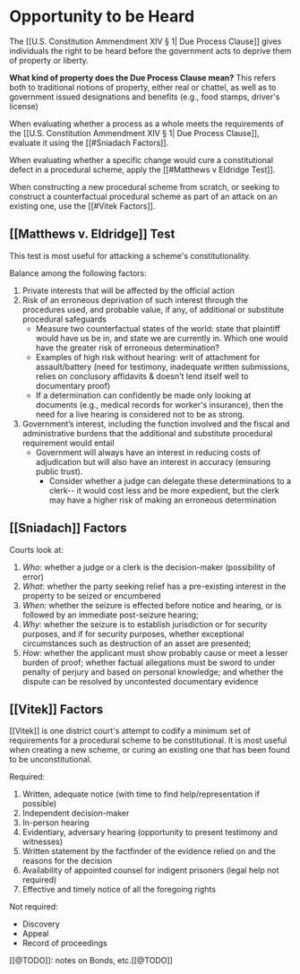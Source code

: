 # Opportunity to be Heard

The [[U.S. Constitution Ammendment XIV § 1| Due Process Clause]] gives individuals the right to be heard before the government acts to deprive them of property or liberty.

**What kind of property does the Due Process Clause mean?**
This refers both to traditional notions of property, either real or chattel, as well as to government issued designations and benefits (e.g., food stamps, driver's license)

When evaluating whether a process as a whole meets the requirements of the [[U.S. Constitution Ammendment XIV § 1| Due Process Clause]], evaluate it using the [[#Sniadach Factors]].

When evaluating whether a specific change would cure a constitutional defect in a procedural scheme, apply the [[#Matthews v Eldridge Test]].

When constructing a new procedural scheme from scratch, or seeking to construct a counterfactual procedural scheme as part of an attack on an existing one, use the [[#Vitek Factors]].

## [[Matthews v. Eldridge]] Test
This test is most useful for attacking a scheme's constitutionality.

Balance among the following factors:
1.  Private interests that will be affected by the official action 
2.  Risk of an erroneous deprivation of such interest through the procedures used, and probable value, if any, of additional or substitute procedural safeguards 
	*  Measure two counterfactual states of the world: state that plaintiff would have us be in, and state we are currently in. Which one would have the greater risk of erroneous determination? 
	*  Examples of high risk without hearing: writ of attachment for assault/battery (need for testimony, inadequate written submissions, relies on conclusory affidavits & doesn't lend itself well to documentary proof)
	*  If a determination can confidently be made only looking at documents (e.g., medical records for worker's insurance), then the need for a live hearing is considered not to be as strong.
3.  Government’s interest, including the function involved and the fiscal and administrative burdens that the additional and substitute procedural requirement would entail 
	* Government will always have an interest in reducing costs of adjudication but will also have an interest in accuracy (ensuring public trust).
		* Consider whether a judge can delegate these determinations to a clerk-- it would cost less and be more expedient, but the clerk may have a higher risk of making an erroneous determination

## [[Sniadach]] Factors
Courts look at: 
1.  *Who*: whether a judge or a clerk is the decision-maker (possibility of error) 
2.  *What*: whether the party seeking relief has a pre-existing interest in the property to be seized or encumbered 
3.  *When*: whether the seizure is effected before notice and hearing, or is followed by an immediate post-seizure hearing;
4.  *Why*: whether the seizure is to establish jurisdiction or for security purposes, and if for security purposes, whether exceptional circumstances such as destruction of an asset are presented;
5.  *How*: whether the applicant must show probably cause or meet a lesser burden of proof; whether factual allegations must be sword to under penalty of perjury and based on personal knowledge; and whether the dispute can be resolved by uncontested documentary evidence

## [[Vitek]] Factors
[[Vitek]] is one district court's attempt to codify a minimum set of requirements for a procedural scheme to be constitutional. It is most useful when creating a new scheme, or curing an existing one that has been found to be unconstitutional.

Required:
1.  Written, adequate notice (with time to find help/representation if possible)
2.  Independent decision-maker
3.  In-person hearing 
4.  Evidentiary, adversary hearing (opportunity to present testimony and witnesses) 
5.  Written statement by the factfinder of the evidence relied on and the reasons for the decision 
6.  Availability of appointed counsel for indigent prisoners (legal help not required) 
7.  Effective and timely notice of all the foregoing rights

Not required:
* Discovery
* Appeal
* Record of proceedings


[[@TODO]]: notes on Bonds, etc.[[@TODO]]